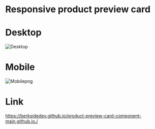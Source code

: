# Responsive product preview card
# Desktop 
![Desktop](https://user-images.githubusercontent.com/73247644/190851418-aba85908-6dbd-4d3e-83d3-5ff96bdb2ef0.png)
# Mobile
![Mobilepng](https://user-images.githubusercontent.com/73247644/190851419-ef091ca8-a8b4-40ab-8a19-97baeeb108d8.png)

# Link
https://berksidedev.github.io/product-preview-card-component-main.github.io./
